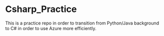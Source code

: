 # Csharp_Practice

This is a practice repo in order to transition from Python/Java background to C# in order to use Azure more efficiently.
